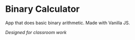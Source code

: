 # Binary Calculator

App that does basic binary arithmetic.
Made with Vanilla JS.

*Designed for classroom work*
